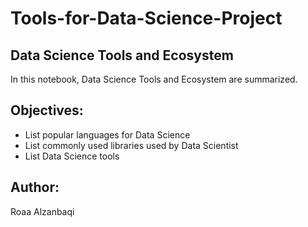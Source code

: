 # Tools-for-Data-Science-Project

## Data Science Tools and Ecosystem
In this notebook, Data Science Tools and Ecosystem are summarized.

## Objectives:

* List popular languages for Data Science
* List commonly used libraries used by Data Scientist
* List Data Science tools
  
## Author:
Roaa Alzanbaqi
